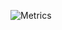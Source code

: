 ![Metrics](https://metrics.lecoq.io/danglotb?template=classic&languages=1&achievements=1&notable=1&introduction=1&languages.limit=8&languages.threshold=0%25&languages.colors=github&languages.sections=most-used&languages.indepth=false&languages.analysis.timeout=15&languages.categories=markup%2C%20programming&languages.recent.categories=markup%2C%20programming&languages.recent.load=300&languages.recent.days=14&achievements.threshold=C&achievements.secrets=true&achievements.display=compact&achievements.limit=5&notable.from=organization&notable.repositories=false&notable.indepth=false&notable.types=commit&introduction.title=false&config.timezone=Europe%2FParis&config.display=columns)
